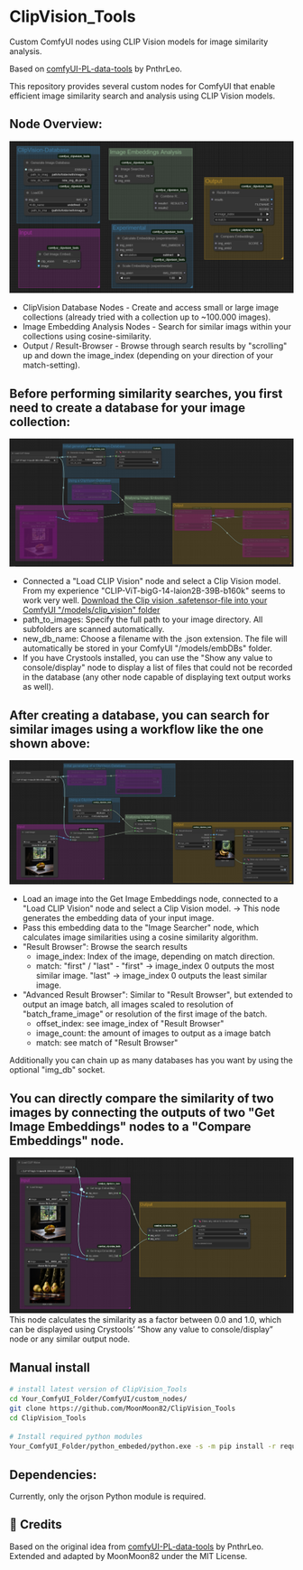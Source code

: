 # ClipVision_Tools
Custom ComfyUI nodes using CLIP Vision models for image similarity analysis.

Based on [comfyUI-PL-data-tools](https://github.com/PnthrLeo/comfyUI-PL-data-tools) by PnthrLeo.

This repository provides several custom nodes for ComfyUI that enable efficient image similarity search and analysis using CLIP Vision models.

## Node Overview:
![Node Overview](examples/Overview.png)

- ClipVision Database Nodes - Create and access small or large image collections (already tried with a collection up to ~100.000 images).
- Image Embedding Analysis Nodes - Search for similar imags within your collections using cosine-similarity.
- Output / Result-Browser - Browse through search results by "scrolling" up and down the image_index (depending on your direction of your match-setting).

## Before performing similarity searches, you first need to create a database for your image collection:
![Creating ClipVision-Database](examples/CreatingClipVision-Database.png)
- Connected a "Load CLIP Vision" node and select a Clip Vision model. From my experience "CLIP-ViT-bigG-14-laion2B-39B-b160k" seems to work very well.
  [Download the Clip vision .safetensor-file into your ComfyUI "/models/clip_vision" folder](https://huggingface.co/axssel/IPAdapter_ClipVision_models/blob/main/CLIP-ViT-bigG-14-laion2B-39B-b160k.safetensors)
- path_to_images: Specify the full path to your image directory. All subfolders are scanned automatically.
- new_db_name: Choose a filename with the .json extension. The file will automatically be stored in your ComfyUI "/models/embDBs" folder.
- If you have Crystools installed, you can use the "Show any value to console/display" node to display a list of files that could not be recorded in the database (any other node capable of displaying text output works as well).

## After creating a database, you can search for similar images using a workflow like the one shown above:
![Using a ClipVision-Database](examples/UsingClipVision-Database.png)
- Load an image into the Get Image Embeddings node, connected to a "Load CLIP Vision" node and select a Clip Vision model. → This node generates the embedding data of your input image.
- Pass this embedding data to the "Image Searcher" node, which calculates image similarities using a cosine similarity algorithm.
- "Result Browser": Browse the search results
  - image_index: Index of the image, depending on match direction.
  - match: "first" / "last" - "first" → image_index 0 outputs the most similar image. "last" → image_index 0 outputs the least similar image.
- "Advanced Result Browser": Similar to "Result Browser", but extended to output an image batch, all images scaled to resolution of "batch_frame_image" or resolution of the first image of the batch.
  - offset_index: see image_index of "Result Browser"
  - image_count: the amount of images to output as a image batch
  - match: see match of "Result Browser"

Additionally you can chain up as many databases has you want by using the optional "img_db" socket.

## You can directly compare the similarity of two images by connecting the outputs of two "Get Image Embeddings" nodes to a "Compare Embeddings" node.
![Simple image comparison](examples/SimpleImageComparison.png)
This node calculates the similarity as a factor between 0.0 and 1.0, which can be displayed using Crystools’ “Show any value to console/display” node or any similar output node.

## Manual install
```bash
# install latest version of ClipVision_Tools
cd Your_ComfyUI_Folder/ComfyUI/custom_nodes/
git clone https://github.com/MoonMoon82/ClipVision_Tools
cd ClipVision_Tools

# Install required python modules
Your_ComfyUI_Folder/python_embeded/python.exe -s -m pip install -r requirements.txt
```

## Dependencies:
Currently, only the orjson Python module is required.

## 🙏 Credits
Based on the original idea from [comfyUI-PL-data-tools](https://github.com/PnthrLeo/comfyUI-PL-data-tools) by PnthrLeo.
Extended and adapted by MoonMoon82 under the MIT License.
